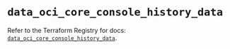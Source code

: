 # `data_oci_core_console_history_data`

Refer to the Terraform Registry for docs: [`data_oci_core_console_history_data`](https://registry.terraform.io/providers/oracle/oci/6.18.0/docs/data-sources/core_console_history_data).
